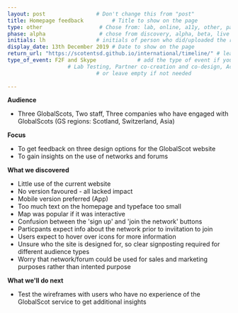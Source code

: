 ```yaml
---
layout: post                # Don't change this from "post"
title: Homepage feedback         # Title to show on the page
type: other                  # Chose from: lab, online, a11y, other, partner
phase: alpha                 # chose from discovery, alpha, beta, live
initials: lh                # initials of person who did/uploaded the research
display_date: 13th December 2019 # Date to show on the page
return_url: "https://scotentsd.github.io/international/timeline/" # leave like this - don't change it   
type_of_event: F2F and Skype             # add the type of event if you want it displayed added to the heading when the post is clicked on
                   # Lab Testing, Partner co-creation and co-design, Accessibility, Online research and testing, Events, F2F and testing
                            # or leave empty if not needed
                            
---
```


**Audience** 
- Three GlobalScots, Two staff, Three companies who have engaged with GlobalScots (GS regions: Scotland, Switzerland, Asia)

**Focus**
- To get feedback on three design options for the GlobalScot website
- To gain insights on the use of networks and forums

**What we discovered**
- Little use of the current website
- No version favoured - all lacked impact
- Mobile version preferred (App)
- Too much text on the homepage and typeface too small
- Map was popular if it was interactive
- Confusion between the 'sign up' and 'join the network' buttons
- Particpants expect info about the network prior to inviitation to join
- Users expect to hover over icons for more information
- Unsure who the site is designed for, so clear signposting required for different audience types
- Worry that network/forum could be used for sales and marketing purposes rather than intented purpose

**What we'll do next**
- Test the wireframes with users who have no experience of the GlobalScot service to get additional insights
